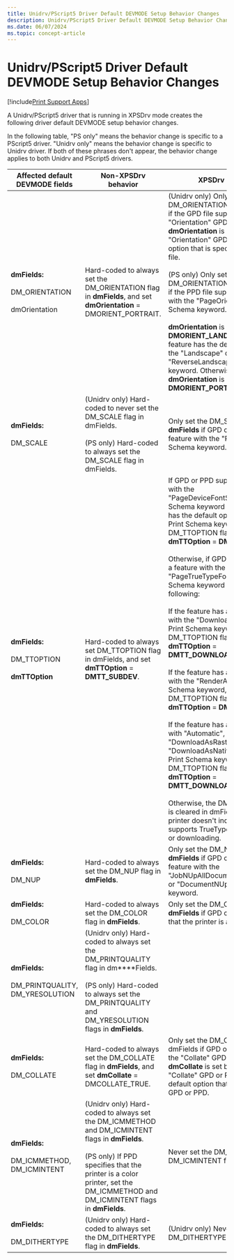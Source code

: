 ```yaml
---
title: Unidrv/PScript5 Driver Default DEVMODE Setup Behavior Changes
description: Unidrv/PScript5 Driver Default DEVMODE Setup Behavior Changes
ms.date: 06/07/2024
ms.topic: concept-article
---
```


# Unidrv/PScript5 Driver Default DEVMODE Setup Behavior Changes

[!include[Print Support Apps](../includes/print-support-apps.md)]

A Unidrv/PScript5 driver that is running in XPSDrv mode creates the following driver default DEVMODE setup behavior changes.

In the following table, "PS only" means the behavior change is specific to a PScript5 driver. "Unidrv only" means the behavior change is specific to Unidrv driver. If both of these phrases don't appear, the behavior change applies to both Unidrv and PScript5 drivers.

| Affected default DEVMODE fields | Non-XPSDrv behavior | XPSDrv behavior |
|--|--|--|
| **dmFields:**<br><br>DM_ORIENTATION<br><br>dmOrientation | Hard-coded to always set the DM_ORIENTATION flag in **dmFields**, and set **dmOrientation** = DMORIENT_PORTRAIT. | (Unidrv only) Only set the DM_ORIENTATION flag in **dmFields** if the GPD file supports the "Orientation" GPD feature. **dmOrientation** is set based on the "Orientation" GPD feature's default option that is specified in the GPD file.<br><br>(PS only) Only set the DM_ORIENTATION flag in **dmFields** if the PPD file supports a feature with the "PageOrientation" Print Schema keyword.<br><br>**dmOrientation** is set to **DMORIENT_LANDSCAPE** if that feature has the default option with the "Landscape" or "ReverseLandscape" Print Schema keyword. Otherwise, **dmOrientation** is set to **DMORIENT_PORTRAIT**. |
| **dmFields:**<br><br>DM_SCALE | (Unidrv only) Hard-coded to never set the DM_SCALE flag in dmFields.<br><br>(PS only) Hard-coded to always set the DM_SCALE flag in dmFields. | Only set the DM_SCALE flag in **dmFields** if GPD or PPD supports a feature with the "PageScaling" Print Schema keyword. |
| **dmFields:**<br><br>DM_TTOPTION<br><br>**dmTTOption** | Hard-coded to always set DM_TTOPTION flag in dmFields, and set **dmTTOption** = **DMTT_SUBDEV**. | If GPD or PPD supports a feature with the "PageDeviceFontSubstitution" Print Schema keyword and the feature has the default option with the "On" Print Schema keyword, set the DM_TTOPTION flag and set **dmTTOption** = **DMTT_SUBDEV**.<br><br>Otherwise, if GPD or PPD supports a feature with the "PageTrueTypeFontMode" Print Schema keyword and one of the following:<br><br>If the feature has a default option with the "DownloadAsOutlineFont" Print Schema keyword, then set the DM_TTOPTION flag and set **dmTTOption** = **DMTT_DOWNLOAD_OUTLINE**.<br><br>If the feature has a default option with the "RenderAsBitmap" Print Schema keyword, then set the DM_TTOPTION flag and set **dmTTOption** = **DMTT_BITMAP**.<br><br>If the feature has a default option with "Automatic", "DownloadAsRasterFont", or "DownloadAsNativeTrueTypeFont" Print Schema keyword, then set the DM_TTOPTION flag and set **dmTTOption** = **DMTT_DOWNLOAD**.<br><br>Otherwise, the DM_TTOPTION flag is cleared in dmFields because the printer doesn't indicate that it supports TrueType font substitution or downloading. |
| **dmFields:**<br><br>DM_NUP | Hard-coded to always set the DM_NUP flag in **dmFields**. | Only set the DM_NUP flag in **dmFields** if GPD or PPD supports a feature with the "JobNUpAllDocumentsContiguously or "DocumentNUp" Print Schema keyword. |
| **dmFields:**<br><br>DM_COLOR | Hard-coded to always set the DM_COLOR flag in **dmFields**. | Only set the DM_COLOR flag in **dmFields** if GPD or PPD specifies that the printer is a color printer. |
| **dmFields:**<br><br>DM_PRINTQUALITY, DM_YRESOLUTION | (Unidrv only) Hard-coded to always set the DM_PRINTQUALITY flag in dm****Fields.<br><br>(PS only) Hard-coded to always set the DM_PRINTQUALITY and DM_YRESOLUTION flags in **dmFields**. |  |
| **dmFields:**<br><br>DM_COLLATE | Hard-coded to always set the DM_COLLATE flag in **dmFields**, and set **dmCollate** = DMCOLLATE_TRUE. | Only set the DM_COLLATE flag in dmFields if GPD or PPD supports the "Collate" GPD or PPD feature. **dmCollate** is set based on the "Collate" GPD or PPD feature's default option that is specified in GPD or PPD. |
| **dmFields:**<br><br>DM_ICMMETHOD, DM_ICMINTENT | (Unidrv only) Hard-coded to always set the DM_ICMMETHOD and DM_ICMINTENT flags in **dmFields**.<br><br>(PS only) If PPD specifies that the printer is a color printer, set the DM_ICMMETHOD and DM_ICMINTENT flags in **dmFields**. | Never set the DM_ICMMETHOD or DM_ICMINTENT flags in **dmFields**. |
| **dmFields:**<br><br>DM_DITHERTYPE | (Unidrv only) Hard-coded to always set the DM_DITHERTYPE flag in **dmFields**. | (Unidrv only) Never set the DM_DITHERTYPE flag in **dmFields**. |

